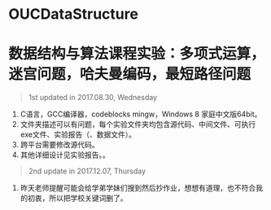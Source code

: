 # OUCDataStructure

# 数据结构与算法课程实验：多项式运算，迷宫问题，哈夫曼编码，最短路径问题

>1st updated in 2017.08.30, Wednesday

1. C语言，GCC编译器，codeblocks mingw，Windows 8 家庭中文版64bit。
2. 文件夹描述可以有问题，每个实验文件夹均包含源代码、中间文件、可执行exe文件、实验报告（、数据文件）。
3. 跨平台需要修改源代码。
5. 其他详细设计见实验报告。。

>2nd update in 2017.12.07, Thursday

1. 昨天老师提醒可能会给学弟学妹们搜到然后抄作业，想想有道理，也不符合我的初衷，所以把学校关键词删了。
